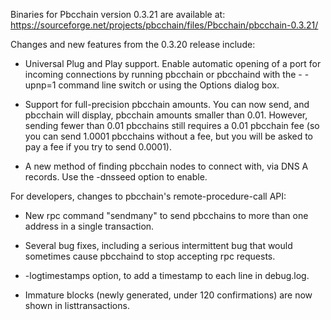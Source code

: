 Binaries for Pbcchain version 0.3.21 are available at:
  https://sourceforge.net/projects/pbcchain/files/Pbcchain/pbcchain-0.3.21/

Changes and new features from the 0.3.20 release include:

* Universal Plug and Play support.  Enable automatic opening of a port for incoming connections by running pbcchain or pbcchaind with the - -upnp=1 command line switch or using the Options dialog box.

* Support for full-precision pbcchain amounts.  You can now send, and pbcchain will display, pbcchain amounts smaller than 0.01.  However, sending fewer than 0.01 pbcchains still requires a 0.01 pbcchain fee (so you can send 1.0001 pbcchains without a fee, but you will be asked to pay a fee if you try to send 0.0001).

* A new method of finding pbcchain nodes to connect with, via DNS A records. Use the -dnsseed option to enable.

For developers, changes to pbcchain's remote-procedure-call API:

* New rpc command "sendmany" to send pbcchains to more than one address in a single transaction.

* Several bug fixes, including a serious intermittent bug that would sometimes cause pbcchaind to stop accepting rpc requests. 

* -logtimestamps option, to add a timestamp to each line in debug.log.

* Immature blocks (newly generated, under 120 confirmations) are now shown in listtransactions.

